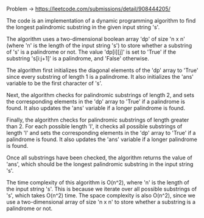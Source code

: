 Problem -> https://leetcode.com/submissions/detail/908444205/


The code is an implementation of a dynamic programming algorithm to find the longest palindromic substring in the given input string 's'.

The algorithm uses a two-dimensional boolean array 'dp' of size 'n x n' (where 'n' is the length of the input string 's') to store whether a substring of 's' is a palindrome or not. The value 'dp[i][j]' is set to 'True' if the substring 's[i:j+1]' is a palindrome, and 'False' otherwise.

The algorithm first initializes the diagonal elements of the 'dp' array to 'True' since every substring of length 1 is a palindrome. It also initializes the 'ans' variable to be the first character of 's'.

Next, the algorithm checks for palindromic substrings of length 2, and sets the corresponding elements in the 'dp' array to 'True' if a palindrome is found. It also updates the 'ans' variable if a longer palindrome is found.

Finally, the algorithm checks for palindromic substrings of length greater than 2. For each possible length 'l', it checks all possible substrings of length 'l' and sets the corresponding elements in the 'dp' array to 'True' if a palindrome is found. It also updates the 'ans' variable if a longer palindrome is found.

Once all substrings have been checked, the algorithm returns the value of 'ans', which should be the longest palindromic substring in the input string 's'.

The time complexity of this algorithm is O(n^2), where 'n' is the length of the input string 's'. This is because we iterate over all possible substrings of 's', which takes O(n^2) time. The space complexity is also O(n^2), since we use a two-dimensional array of size 'n x n' to store whether a substring is a palindrome or not.
